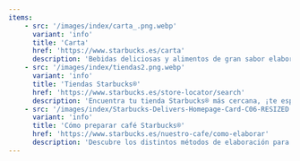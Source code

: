```yaml
---
items: 
    - src: '/images/index/carta_.png.webp'
      variant: 'info'
      title: 'Carta'
      href: 'https://www.starbucks.es/carta'
      description: 'Bebidas deliciosas y alimentos de gran sabor elaborados con ingredientes sencillos pero de gran calidad.'
    - src: '/images/index/tiendas2.png.webp'
      variant: 'info'
      title: 'Tiendas Starbucks®'
      href: 'https://www.starbucks.es/store-locator/search'
      description: 'Encuentra tu tienda Starbucks® más cercana, ¡te esperamos!'
    - src: '/images/index/Starbucks-Delivers-Homepage-Card-C06-RESIZED.jpg.webp'
      variant: 'info'
      title: 'Cómo preparar café Starbucks®'
      href: 'https://www.starbucks.es/nuestro-cafe/como-elaborar'
      description: 'Descubre los distintos métodos de elaboración para preparar tu café Starbucks® perfecto en casa.'
---
```



    



